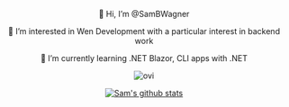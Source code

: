 <div align="center">
  <p>👋 Hi, I’m @SamBWagner</p>
  <p>👀 I’m interested in Wen Development with a particular interest in backend work</p>
  <p>🌱 I’m currently learning .NET Blazor, CLI apps with .NET</p>
</ul>

<img src="https://github-readme-stats.vercel.app/api/top-langs?username=SamBWagner&show_icons=true&locale=en&layout=compact&theme=chartreuse-dark" alt="ovi" />

[![Sam's github stats](https://github-readme-stats.vercel.app/api?username=SamBWagner&theme=dark)](https://github.com/SamBWagner/github-readme-stats)
</div>
